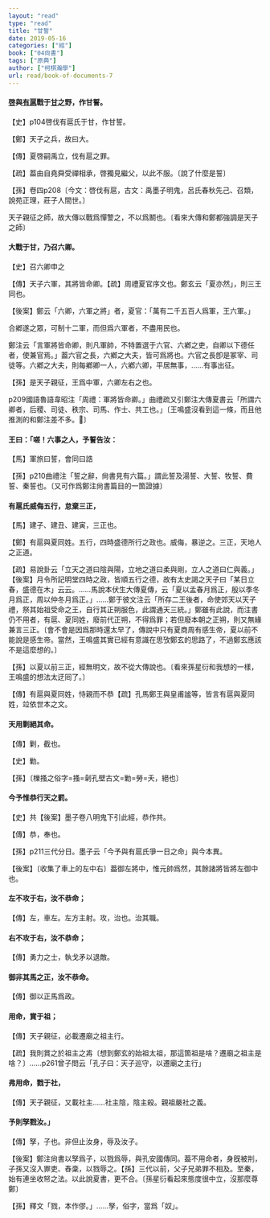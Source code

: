 ```yaml
---
layout: "read"
type: "read"
title: "甘誓"
date: 2019-05-16
categories: ["經"]
book: ["04尙書"]
tags: ["原典"]
author: ["柯棋瀚學"]
url: read/book-of-documents-7
---
```


#### <u>啓</u>與<u>有扈</u>戰于<u>甘</u>之野，作<v>甘誓</v>。

【史】p104啓伐有扈氏于甘，作<v>甘誓</v>。

【鄭】天子之兵，故曰大。

【傳】夏啓嗣禹立，伐有扈之罪。

【疏】葢由自堯舜受禪相承，啓獨見繼父，以此不服。〔說了什麼是誓〕

【孫】卷四p208〔今文：啓伐有扈，古文：禹<n><v>墨子</v><v>明鬼</v>，<v>呂氏春秋</v><v>先己</v>、<v>召類</v>，<v>說苑</v><v>正理</v>，<v>莊子</v><v>人間世</v></n>。〕

天子親征之師，故大傳以戰爲憚警之，不以爲鬭也。〔看來<v>大傳</v>和鄭都強調是天子之師〕

#### 大戰于甘，乃召六卿。

【史】召六卿申之

【傳】天子六軍，其將皆命卿。【疏】<v>周禮</v><v>夏官序</v>文也。鄭玄云「夏亦然」，則三王同也。

【後案】鄭云「六卿，六軍之將」者，夏官：「萬有二千五百人爲軍，王六軍。」

合鄕遂之眾，可制十二軍，而但爲六軍者，不盡用民也。

鄭注云「言軍將皆命卿，則凡軍帥，不特置選于六官、六鄕之吏，自卿以下德任者，使兼官焉。」葢六官之長，六鄕之大夫，皆可爲將也。六官之長卽是冢宰、司徒等。六鄕之大夫，則每鄕卿一人，六鄕六卿，平居無事，……有事出征。

【孫】是天子親征，王爲中軍，六卿左右之也。

p209<n><v>國語</v><v>魯語</v>韋昭注</n>「周禮：軍將皆命卿。」<v>曲禮疏</v>又引鄭注<v>大傳</v><v>夏書</v>云「所謂六卿者，后稷、司徒、秩宗、司馬、作士、共工也。」〔王鳴盛沒看到這一條，而且他推測的和鄭注差不多。〕

#### 王曰：「嗟！六事之人，予誓告汝：

【馬】軍旅曰誓，會同曰誥

【孫】p210<n><v>曲禮</v>注</n>「誓之辭，尙書見有六篇。」謂此誓及湯誓、大誓、牧誓、費誓、秦誓也。〔又可作爲鄭注尙書篇目的一箇證據〕

#### 有扈氏威侮五行，怠棄三正，

【馬】建子、建丑、建寅，三正也。

【鄭】有扈與夏同姓。五行，四時盛德所行之政也。威侮，暴逆之。三正，天地人之正道。

【疏】<v>易</v><v>說卦</v>云「立天之道曰陰與陽，立地之道曰柔與剛，立人之道曰仁與義。」【後案】<v>月令</v>所記明堂四時之政，皆順五行之德，故有太史謁之天子曰「某日立春，盛德在木」云云。……馬說本伏生<v>大傳</v><v>夏傳</v>，云「夏以孟春月爲正，殷以季冬月爲正，周以仲冬月爲正。」……鄭于彼文注云「所存二王後者，命使郊天以天子禮，祭其始祖受命之王，自行其正朔服色，此謂通天三統。」鄭雖有此說，而注<v>書</v>仍不用者，有扈、夏同姓，廢前代正朔，不得爲罪；若但廢本朝之正朔，則又無緣兼言三正。〔會不會是因爲那時還太早了，傳說中只有夏商周有感生帝，夏以前不能說是感生帝。當然，王鳴盛其實已經有意識在思攷鄭玄的思路了，不過鄭玄應該不是這麼想的。〕

【孫】以夏以前三正，經無明文，故不從大傳說也。〔看來孫星衍和我想的一樣，王鳴盛的想法太迂囘了。〕

【傳】有扈與夏同姓，恃親而不恭【疏】孔馬鄭王與皇甫謐等，皆言有扈與夏同姓，竝依世本之文。                                                                                                                                                                                                                                                                                                                                     

#### 天用剿絕其命。

【傳】剿，截也。

【史】勦。

【孫】〔樔<n>搔之俗字</n>=搔=劋<n>孔壁古文</n>=勦=勞=夭，絕也〕

#### 今予惟恭行天之罰。

【史】共【後案】<v>墨子</v>卷八<v>明鬼下</v>引此經，恭作共。

【傳】恭，奉也。

【孫】p211三代分日。<v>墨子</v>云「今予與有扈氏爭一日之命」與今本異。

【後案】〔收集了車上的左中右〕葢御左將中，惟元帥爲然，其餘諸將皆將左御中也。

#### 左不攻于右，汝不恭命；

【傳】左，車左。左方主射。攻，治也。治其職。

#### 右不攻于右，汝不恭命；

【傳】勇力之士，執戈矛以退敵。

#### 御非其馬之正，汝不恭命。

【傳】御以正馬爲政。

#### 用命，賞于祖；

【傳】天子親征，必載遷廟之祖主行。

【疏】我則賞之於祖主之歬〔想到鄭玄的始祖太祖，那這箇祖是啥？遷廟之祖主是啥？〕……p261曾子問云「孔子曰：天子巡守，以遷廟之主行」

#### 弗用命，戮于社，

【傳】天子親征，又載社主……社主陰，陰主殺。親祖嚴社之義。

#### 予則孥戮汝。」

【傳】孥，子也。非但止汝身，辱及汝子。

【後案】鄭注尙書以孥爲子，以戮爲辱，與孔安國傳同。葢不用命者，身旣被㓝，子孫又沒入罪吏、舂稾，以戮辱之。【孫】三代以前，父子兄弟罪不相及。至秦，始有連坐收帑之法。以此說夏書，更不合。〔孫星衍看起來態度很中立，沒那麼尊鄭〕

【孫】<v>釋文</v>「戮，本作僇。」……孥，俗字，當爲「奴」。
